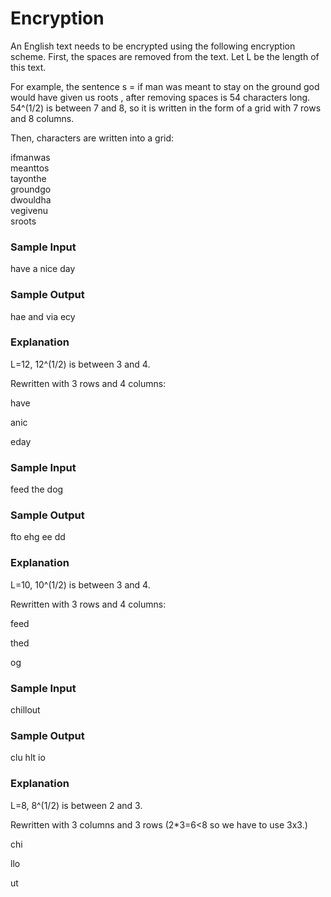 # Encryption
An English text needs to be encrypted using the following encryption scheme. 
First, the spaces are removed from the text. Let L be the length of this text. 

For example, the sentence s = if man was meant to stay on the ground god would have given us roots , after removing spaces is 54 characters long. 54^(1/2) is between 7 and 8, so it is written in the form of a grid with 7 rows and 8 columns.

Then, characters are written into a grid:

ifmanwas  
meanttos          
tayonthe  
groundgo  
dwouldha  
vegivenu  
sroots


### Sample Input
have a nice day

### Sample Output 
hae and via ecy

### Explanation 
L=12, 12^(1/2)  is between 3 and 4. 

Rewritten with 3 rows and 4 columns:

have

anic

eday

### Sample Input
feed the dog    

### Sample Output 
fto ehg ee dd

### Explanation 
L=10, 10^(1/2)  is between 3 and 4. 

Rewritten with 3 rows and 4 columns:

feed

thed

og

### Sample Input
chillout

### Sample Output 
clu hlt io

### Explanation 
L=8, 8^(1/2)  is between 2 and 3. 

Rewritten with 3 columns and 3 rows (2*3=6<8 so we have to use 3x3.) 

chi

llo

ut
